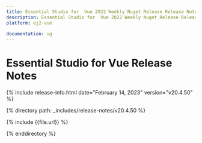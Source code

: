 ```yaml
---
title: Essential Studio for  Vue 2022 Weekly Nuget Release Release Notes  
description: Essential Studio for  Vue 2022 Weekly Nuget Release Release Notes  
platform: ej2-vue

documentation: ug
---
```


# Essential Studio for  Vue   Release Notes  

{% include release-info.html date="February 14, 2023"  version="v20.4.50" %} 

{% directory path: _includes/release-notes/v20.4.50 %}

{% include {{file.url}} %}

{% enddirectory %}



